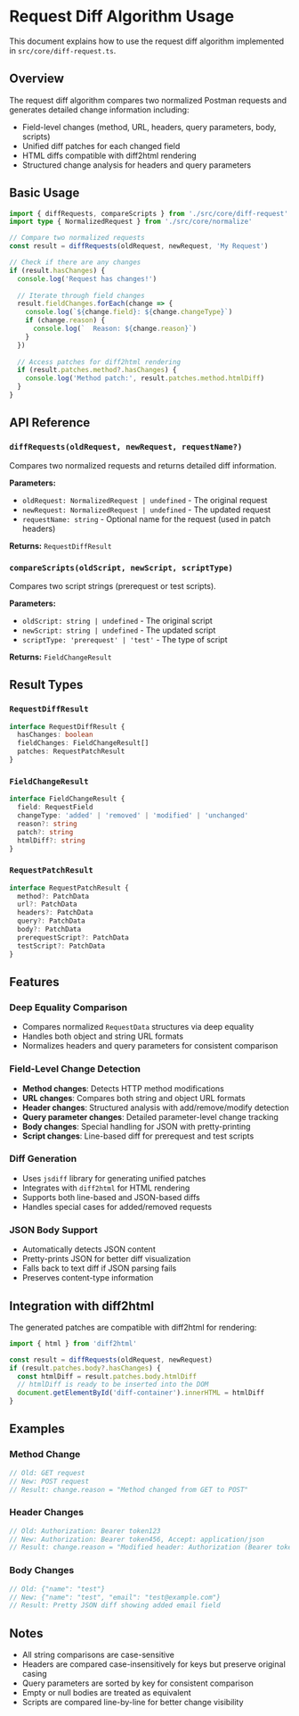 # Request Diff Algorithm Usage

This document explains how to use the request diff algorithm implemented in `src/core/diff-request.ts`.

## Overview

The request diff algorithm compares two normalized Postman requests and generates detailed change information including:

- Field-level changes (method, URL, headers, query parameters, body, scripts)
- Unified diff patches for each changed field
- HTML diffs compatible with diff2html rendering
- Structured change analysis for headers and query parameters

## Basic Usage

```typescript
import { diffRequests, compareScripts } from './src/core/diff-request'
import type { NormalizedRequest } from './src/core/normalize'

// Compare two normalized requests
const result = diffRequests(oldRequest, newRequest, 'My Request')

// Check if there are any changes
if (result.hasChanges) {
  console.log('Request has changes!')
  
  // Iterate through field changes
  result.fieldChanges.forEach(change => {
    console.log(`${change.field}: ${change.changeType}`)
    if (change.reason) {
      console.log(`  Reason: ${change.reason}`)
    }
  })
  
  // Access patches for diff2html rendering
  if (result.patches.method?.hasChanges) {
    console.log('Method patch:', result.patches.method.htmlDiff)
  }
}
```

## API Reference

### `diffRequests(oldRequest, newRequest, requestName?)`

Compares two normalized requests and returns detailed diff information.

**Parameters:**
- `oldRequest: NormalizedRequest | undefined` - The original request
- `newRequest: NormalizedRequest | undefined` - The updated request  
- `requestName: string` - Optional name for the request (used in patch headers)

**Returns:** `RequestDiffResult`

### `compareScripts(oldScript, newScript, scriptType)`

Compares two script strings (prerequest or test scripts).

**Parameters:**
- `oldScript: string | undefined` - The original script
- `newScript: string | undefined` - The updated script
- `scriptType: 'prerequest' | 'test'` - The type of script

**Returns:** `FieldChangeResult`

## Result Types

### `RequestDiffResult`

```typescript
interface RequestDiffResult {
  hasChanges: boolean
  fieldChanges: FieldChangeResult[]
  patches: RequestPatchResult
}
```

### `FieldChangeResult`

```typescript
interface FieldChangeResult {
  field: RequestField
  changeType: 'added' | 'removed' | 'modified' | 'unchanged'
  reason?: string
  patch?: string
  htmlDiff?: string
}
```

### `RequestPatchResult`

```typescript
interface RequestPatchResult {
  method?: PatchData
  url?: PatchData
  headers?: PatchData
  query?: PatchData
  body?: PatchData
  prerequestScript?: PatchData
  testScript?: PatchData
}
```

## Features

### Deep Equality Comparison
- Compares normalized `RequestData` structures via deep equality
- Handles both object and string URL formats
- Normalizes headers and query parameters for consistent comparison

### Field-Level Change Detection
- **Method changes**: Detects HTTP method modifications
- **URL changes**: Compares both string and object URL formats
- **Header changes**: Structured analysis with add/remove/modify detection
- **Query parameter changes**: Detailed parameter-level change tracking
- **Body changes**: Special handling for JSON with pretty-printing
- **Script changes**: Line-based diff for prerequest and test scripts

### Diff Generation
- Uses `jsdiff` library for generating unified patches
- Integrates with `diff2html` for HTML rendering
- Supports both line-based and JSON-based diffs
- Handles special cases for added/removed requests

### JSON Body Support
- Automatically detects JSON content
- Pretty-prints JSON for better diff visualization
- Falls back to text diff if JSON parsing fails
- Preserves content-type information

## Integration with diff2html

The generated patches are compatible with diff2html for rendering:

```typescript
import { html } from 'diff2html'

const result = diffRequests(oldRequest, newRequest)
if (result.patches.body?.hasChanges) {
  const htmlDiff = result.patches.body.htmlDiff
  // htmlDiff is ready to be inserted into the DOM
  document.getElementById('diff-container').innerHTML = htmlDiff
}
```

## Examples

### Method Change
```typescript
// Old: GET request
// New: POST request
// Result: change.reason = "Method changed from GET to POST"
```

### Header Changes
```typescript
// Old: Authorization: Bearer token123
// New: Authorization: Bearer token456, Accept: application/json
// Result: change.reason = "Modified header: Authorization (Bearer token123 → Bearer token456); Added header: Accept = application/json"
```

### Body Changes
```typescript
// Old: {"name": "test"}
// New: {"name": "test", "email": "test@example.com"}  
// Result: Pretty JSON diff showing added email field
```

## Notes

- All string comparisons are case-sensitive
- Headers are compared case-insensitively for keys but preserve original casing
- Query parameters are sorted by key for consistent comparison
- Empty or null bodies are treated as equivalent
- Scripts are compared line-by-line for better change visibility